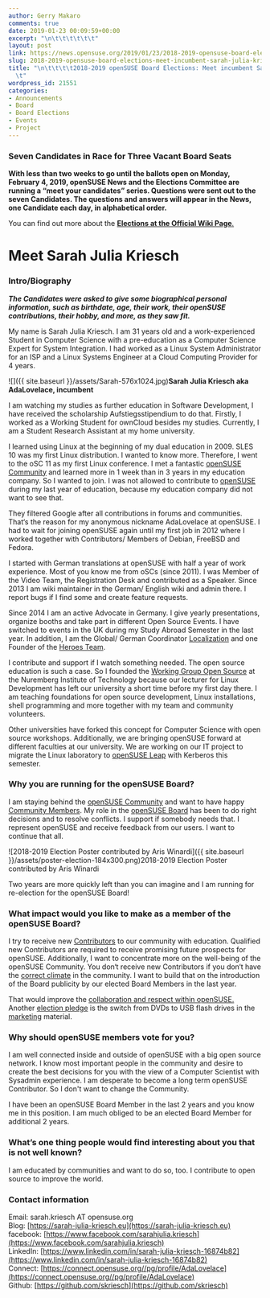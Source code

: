 ```yaml
---
author: Gerry Makaro
comments: true
date: 2019-01-23 00:09:59+00:00
excerpt: "\n\t\t\t\t\t\t"
layout: post
link: https://news.opensuse.org/2019/01/23/2018-2019-opensuse-board-elections-meet-incumbent-sarah-julia-kriesch/
slug: 2018-2019-opensuse-board-elections-meet-incumbent-sarah-julia-kriesch
title: "\n\t\t\t\t2018-2019 openSUSE Board Elections: Meet incumbent Sarah Julia Kriesch\t\
  \t"
wordpress_id: 21551
categories:
- Announcements
- Board
- Board Elections
- Events
- Project
---
```




### Seven Candidates in Race for Three Vacant Board Seats







**With less than two weeks to go until the ballots open on 
Monday,  February 4, 2019, openSUSE News and the Elections Committee are
 running a  “meet your candidates” series.  Questions were sent out to 
the seven  Candidates.  The questions and answers will appear in the 
News, one  Candidate each day, in alphabetical order.**







You can find out more about the [**Elections at the Official Wiki Page**.](https://en.opensuse.org/openSUSE:Board_election)







# Meet Sarah Julia Kriesch  








### Intro/Biography







_**The
  Candidates were asked to give some biographical personal information, 
 such as birthdate, age, their work, their openSUSE contributions, their
  hobby, and more, as they saw fit.**_







My name is Sarah Julia Kriesch. I am 31 years old and a work-experienced Student in Computer Science with a pre-education as a Computer Science Expert for System Integration. I had worked as a Linux System Administrator for an ISP and a Linux Systems Engineer at a Cloud Computing Provider for 4 years.







![]({{ site.baseurl }}/assets/Sarah-576x1024.jpg)**Sarah Julia Kriesch aka AdaLovelace, incumbent**







I am watching my studies as further education in Software Development, I have received the scholarship Aufstiegsstipendium to do that. Firstly, I worked as a Working Student for ownCloud besides my studies. Currently, I am a Student Research Assistant at my home university.







I learned using Linux at the beginning of my dual education in 2009. SLES 10 was my first Linux distribution. I wanted to know more. Therefore, I went to the oSC 11 as my first Linux conference. I met a fantastic [openSUSE Community](https://en.opensuse.org/Portal:Project) and learned more in 1 week than in 3 years in my education company. So I wanted to join. I was not allowed to contribute to [openSUSE](https://www.opensuse.org/) during my last year of education, because my education company did not want to see that.







They filtered Google after all contributions in forums and communities. That‘s the reason for my anonymous nickname AdaLovelace at openSUSE. I had to wait for joining openSUSE again until my first job in 2012 where I worked together with Contributors/ Members of Debian, FreeBSD and Fedora.







I started with German translations at openSUSE with half a year of work experience. Most of you know me from oSCs (since 2011). I was Member of the Video Team, the Registration Desk and contributed as a Speaker. Since 2013 I am wiki maintainer in the German/ English wiki and admin there. I report bugs if I find some and create feature requests. 







Since 2014 I am an active Advocate in Germany. I give yearly presentations, organize booths and take part in different Open Source Events. I have switched to events in the UK during my Study Abroad Semester in the last year. In addition, I am the Global/ German Coordinator [Localization](https://en.opensuse.org/openSUSE:Localization_team) and one Founder of the [Heroes Team](https://en.opensuse.org/openSUSE:Heroes).







I contribute and support if I watch something needed. The open source education is such a case. So I founded the [Working Group Open Source](https://sarah-julia-kriesch.eu/2017/10/28/ag-open-source-and-our-responsibilities/) at the Nuremberg Institute of Technology because our lecturer for Linux Development has left our university a short time before my first day there. I am teaching foundations for open source development, Linux installations, shell programming and more together with my team and community volunteers.







Other universities have forked this concept for Computer Science with open source workshops. Additionally, we are bringing openSUSE forward at different faculties at our university. We are working on our IT project to migrate the Linux laboratory to [openSUSE Leap](https://www.opensuse.org/#Leap) with Kerberos this semester.







### Why you are running for the openSUSE Board?







I am staying behind the [openSUSE Community](https://en.opensuse.org/Portal:Project) and want to have happy [Community Members](https://en.opensuse.org/openSUSE:Members). My role in the [openSUSE Board](https://en.opensuse.org/openSUSE:Board) has been to do right decisions and to resolve conflicts. I support if somebody needs that. I represent openSUSE and receive feedback from our users. I want to continue that all.







![2018-2019 Election Poster contributed by Aris Winardi]({{ site.baseurl }}/assets/poster-election-184x300.png)2018-2019 Election Poster contributed by Aris Winardi







Two years are more quickly left than you can imagine and I am running for re-election for the openSUSE Board!







### What impact would you like to make as a member of the openSUSE Board?







I try to receive new [Contributors](https://en.opensuse.org/Portal:How_to_participate) to our community with education. Qualified new Contributors are required to receive promising future prospects for openSUSE. Additionally, I want to concentrate more on the well-being of the openSUSE Community. You don‘t receive new Contributors if you don‘t have the [correct climate](https://en.opensuse.org/openSUSE:Guiding_principles) in the community.  I want to build that on the introduction of the Board publicity by our elected Board Members in the last year.







That would improve the [collaboration and respect within openSUSE.](https://en.opensuse.org/openSUSE:Guiding_principles) Another [election pledge](https://sarah-julia-kriesch.eu/wp-content/uploads/2019/01/COMS32300-Sarah-Julia-Kriesch-Coursework-project-proposal-v.1.0.pdf) is the switch from DVDs to USB flash drives in the [marketing](https://en.opensuse.org/Portal:Marketing) material.







### Why should openSUSE members vote for you?







I am well connected inside and outside of openSUSE with a big open source network. I know most important people in the community and desire to create the best decisions for you with the view of a Computer Scientist with Sysadmin experience. I am desperate to become a long term openSUSE Contributor. So I don't want to change the Community.







I have been an openSUSE Board Member in the last 2 years and you know me in this position. I am much obliged to be an elected Board Member for additional 2 years.







### What’s one thing people would find interesting about you that is not well known?







I am educated by communities and want to do so, too. I contribute to open source to improve the world.







### Contact information







Email: sarah.kriesch AT opensuse.org  
Blog: [https://sarah-julia-kriesch.eu](https://sarah-julia-kriesch.eu)  
facebook: [https://www.facebook.com/sarahjulia.kriesch](https://www.facebook.com/sarahjulia.kriesch)  
LinkedIn: [https://www.linkedin.com/in/sarah-julia-kriesch-16874b82](https://www.linkedin.com/in/sarah-julia-kriesch-16874b82)  
Connect: [https://connect.opensuse.org//pg/profile/AdaLovelace](https://connect.opensuse.org//pg/profile/AdaLovelace)  
Github: [https://github.com/skriesch](https://github.com/skriesch)







  








  








  








  



		
